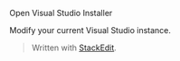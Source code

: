 
Open Visual Studio Installer

Modify your current Visual Studio instance.

> Written with [StackEdit](https://stackedit.io/).
<!--stackedit_data:
eyJoaXN0b3J5IjpbLTM1ODk3NTQ3M119
-->